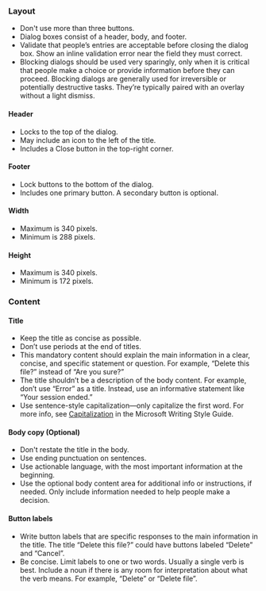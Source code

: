 ### Layout

- Don't use more than three buttons.
- Dialog boxes consist of a header, body, and footer.
- Validate that people’s entries are acceptable before closing the dialog box. Show an inline validation error near the field they must correct.
- Blocking dialogs should be used very sparingly, only when it is critical that people make a choice or provide information before they can proceed. Blocking dialogs are generally used for irreversible or potentially destructive tasks. They’re typically paired with an overlay without a light dismiss.

#### Header

- Locks to the top of the dialog.
- May include an icon to the left of the title.
- Includes a Close button in the top-right corner.

#### Footer

- Lock buttons to the bottom of the dialog.
- Includes one primary button. A secondary button is optional.

#### Width

- Maximum is 340 pixels.
- Minimum is 288 pixels.

#### Height

- Maximum is 340 pixels.
- Minimum is 172 pixels.

### Content

#### Title

- Keep the title as concise as possible.
- Don’t use periods at the end of titles.
- This mandatory content should explain the main information in a clear, concise, and specific statement or question. For example, “Delete this file?” instead of “Are you sure?”
- The title shouldn’t be a description of the body content. For example, don’t use “Error” as a title. Instead, use an informative statement like “Your session ended.”
- Use sentence-style capitalization—only capitalize the first word. For more info, see [Capitalization](https://docs.microsoft.com/style-guide/capitalization) in the Microsoft Writing Style Guide.

#### Body copy (Optional)

- Don't restate the title in the body.
- Use ending punctuation on sentences.
- Use actionable language, with the most important information at the beginning.
- Use the optional body content area for additional info or instructions, if needed. Only include information needed to help people make a decision.

#### Button labels

- Write button labels that are specific responses to the main information in the title. The title “Delete this file?” could have buttons labeled “Delete” and “Cancel”.
- Be concise. Limit labels to one or two words. Usually a single verb is best. Include a noun if there is any room for interpretation about what the verb means. For example, “Delete” or “Delete file”.

